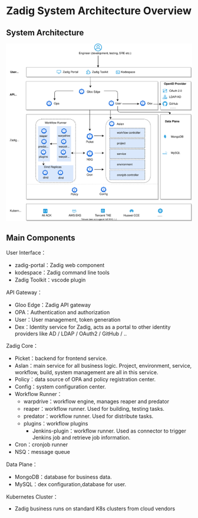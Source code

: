 # Zadig System Architecture Overview

## System Architecture

![Architecture_diagram](./Zadig-System-Architecture.svg)

## Main Components

User Interface：
- zadig-portal：Zadig web component
- kodespace：Zadig command line tools
- Zadig Toolkit：vscode plugin

API Gateway：
- Gloo Edge：Zadig API gateway
- OPA：Authentication and authorization
- User：User management, token generation
- Dex：Identity service for Zadig, acts as a portal to other identity providers like AD / LDAP / OAuth2 / GitHub / ..

Zadig Core：
- Picket：backend for frontend service.
- Aslan：main service for all business logic. Project, environment, service, workflow, build, system management are all in this service.
- Policy：data source of OPA and policy registration center.
- Config：system configuration center.
- Workflow Runner：
  - warpdrive：workflow engine, manages reaper and predator
  - reaper：workflow runner. Used for building, testing tasks.
  - predator：workflow runner. Used for distribute tasks.
  - plugins：workflow plugins
    - Jenkins-plugin：workflow runner. Used as connector to trigger Jenkins job and retrieve job information.
- Cron：cronjob runner
- NSQ：message queue

Data Plane：
- MongoDB：database for business data.
- MySQL：dex configuration,database for user.

Kubernetes Cluster：
- Zadig business runs on standard K8s clusters from cloud vendors
